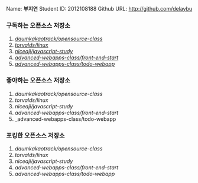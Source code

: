 Name: **부지연**
Student ID: 2012108188
Github URL: http://github.com/delaybu

### 구독하는 오픈소스 저장소
1. [_daumkakaotrack/opensource-class_](https://github.com/daumkakaotrack/opensource-class)
2. [_torvalds/linux_](https://github.com/torvalds/linux)
3. [_niceaji/javascript-study_](https://github.com/niceaji/javascript-study)
4. [_advanced-webapps-class/front-end-start_](https://github.com/advanced-webapps-class/front-end-start)
5. [_advanced-webapps-class/todo-webapp_](https://github.com/advanced-webapps-class/todo-webapp)

### 좋아하는 오픈소스 저장소
1. _daumkakaotrack/opensource-class_
2. _torvalds/linux_
3. _niceaji/javascript-study_
4. _advanced-webapps-class/front-end-start_
5. _advanced-webapps-class/todo-webapp

### 포킹한 오픈소스 저장소
1. _daumkakaotrack/opensource-class_
2. _torvalds/linux_
3. _niceaji/javascript-study_
4. _advanced-webapps-class/front-end-start_
5. _advanced-webapps-class/todo-webapp_
